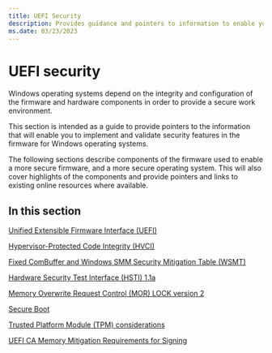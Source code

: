 ```yaml
---
title: UEFI Security
description: Provides guidance and pointers to information to enable you to implement and validate security features in the firmware for Windows operating systems.
ms.date: 03/23/2023
---
```


# UEFI security

Windows operating systems depend on the integrity and configuration of the firmware and hardware components in order to provide a secure work environment.

This section is intended as a guide to provide pointers to the information that will enable you to implement and validate security features in the firmware for Windows operating systems.

The following sections describe components of the firmware used to enable a more secure firmware, and a more secure operating system. This will also cover highlights of the components and provide pointers and links to existing online resources where available.

## In this section

[Unified Extensible Firmware Interface (UEFI)](unified-extensible-firmware-interface.md)

[Hypervisor-Protected Code Integrity (HVCI)](device-guard-and-credential-guard.md)

[Fixed ComBuffer and Windows SMM Security Mitigation Table (WSMT)](fixed-combuffer-and-windows-smm-security-mitigation-table.md)

[Hardware Security Test Interface (HSTI) 1.1a](hardware-security-test-interface-1-1a.md)

[Memory Overwrite Request Control (MOR) LOCK version 2](memory-overwrite-request-control-lock-version-2.md)

[Secure Boot](secure-boot.md)

[Trusted Platform Module (TPM) considerations](trusted-platform-module-considerations.md)

[UEFI CA Memory Mitigation Requirements for Signing](uefi-ca-memory-mitigation-requirements.md)
